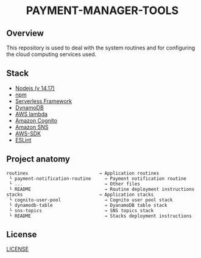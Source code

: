 
<h1 align="center">PAYMENT-MANAGER-TOOLS</h1>



## Overview



This repository is used to deal with the system routines and for configuring the  cloud computing services used.




## Stack



 - [Nodejs (v 14.17)](https://nodejs.org/en/)
 - [npm](https://www.npmjs.com/)
 - [Serverless Framework](https://www.serverless.com/)
 - [DynamoDB](https://aws.amazon.com/dynamodb)
 - [AWS lambda](https://aws.amazon.com/lambda)
 - [Amazon Cognito](https://aws.amazon.com/cognito/)
 - [Amazon SNS](https://aws.amazon.com/sns)
 - [AWS-SDK](https://www.npmjs.com/package/aws-sdk)
 - [ESLint](https://www.npmjs.com/package/eslint)



## Project anatomy



```
routines                          → Application routines
 └ payment-notification-routine     → Payment notification routine
 └ ...                              → Other files 
 └ README                           → Routine deployment instructions
stacks                            → Application stacks
 └ cognito-user-pool                → Cognito user pool stack
 └ dynamodb-table                   → DyanamoDB table stack
 └ sns-topics                       → SNS topics stack
 └ README                           → Stacks deployment instructions
 ```



## License



[LICENSE](/LICENSE)
